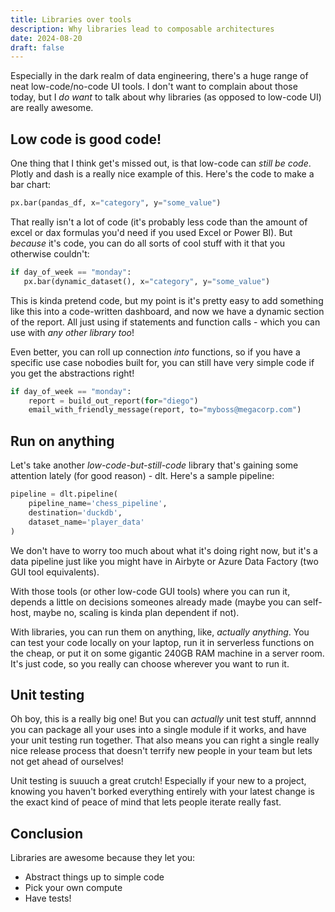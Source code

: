 ```yaml
---
title: Libraries over tools
description: Why libraries lead to composable architectures
date: 2024-08-20
draft: false
---
```


Especially in the dark realm of data engineering, there's a huge range of neat low-code/no-code UI tools. I don't want to complain about those today, but I *do want* to talk about why libraries (as opposed to low-code UI) are really awesome.

## Low code is good code!

One thing that I think get's missed out, is that low-code can *still be code*. Plotly and dash is a really nice example of this. Here's the code to make a bar chart:

```python
px.bar(pandas_df, x="category", y="some_value")
```

That really isn't a lot of code (it's probably less code than the amount of excel or dax formulas you'd need if you used Excel or Power BI). But *because* it's code, you can do all sorts of cool stuff with it that you otherwise couldn't:

```python
if day_of_week == "monday":
   px.bar(dynamic_dataset(), x="category", y="some_value")
```

This is kinda pretend code, but my point is it's pretty easy to add something like this into a code-written dashboard, and now we have a dynamic section of the report. All just using if statements and function calls - which you can use with *any other library too*!

Even better, you can roll up connection *into* functions, so if you have a specific use case nobodies built for, you can still have very simple code if you get the abstractions right!

```python
if day_of_week == "monday":
    report = build_out_report(for="diego")
    email_with_friendly_message(report, to="myboss@megacorp.com")
```


## Run on anything

Let's take another *low-code-but-still-code* library that's gaining some attention lately (for good reason) - dlt. Here's a sample pipeline:

```python
pipeline = dlt.pipeline(
    pipeline_name='chess_pipeline',
    destination='duckdb',
    dataset_name='player_data'
)
```

We don't have to worry too much about what it's doing right now, but it's a data pipeline just like you might have in Airbyte or Azure Data Factory (two GUI tool equivalents).

With those tools (or other low-code GUI tools) where you can run it, depends a little on decisions someones already made (maybe you can self-host, maybe no, scaling is kinda plan dependent if not).

With libraries, you can run them on anything, like, *actually anything*. You can test your code locally on your laptop, run it in serverless functions on the cheap, or put it on some gigantic 240GB RAM machine in a server room. It's just code, so you really can choose wherever you want to run it.


## Unit testing

Oh boy, this is a really big one! But you can *actually* unit test stuff, annnnd you can package all your uses into a single module if it works, and have your unit testing run together. That also means you can right a single really nice release process that doesn't terrify new people in your team but lets not get ahead of ourselves!

Unit testing is suuuch a great crutch! Especially if your new to a project, knowing you haven't borked everything entirely with your latest change is the exact kind of peace of mind that lets people iterate really fast.


## Conclusion

Libraries are awesome because they let you:

- Abstract things up to simple code
- Pick your own compute
- Have tests!
